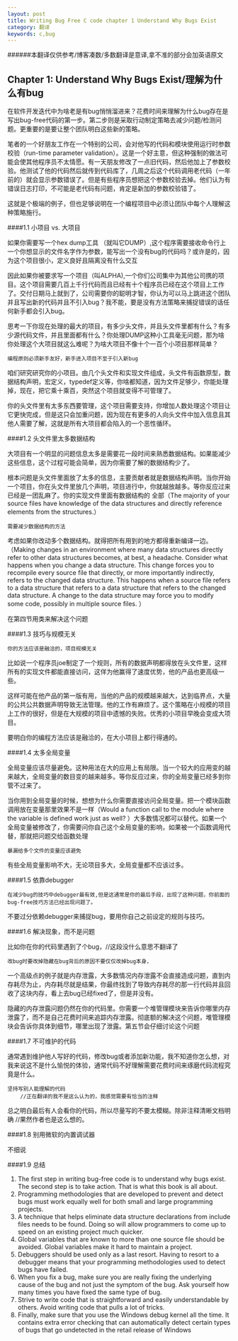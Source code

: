 ```yaml
---
layout: post
title: Writing Bug Free C code chapter 1 Understand Why Bugs Exist
category: 翻译
keywords: c,bug
---
```




\######本翻译仅供参考/博客凑数/多数翻译是意译,拿不准的部分会加英语原文

## Chapter 1: Understand Why Bugs Exist/理解为什么有bug

在软件开发迭代中为啥老是有bug悄悄溜进来？花费时间来理解为什么bug存在是写出bug-free代码的第一步。第二步则是采取行动制定策略去减少问题/检测问题。更重要的是要让整个团队明白这些新的策略。

笔者的一个好朋友工作在一个特别的公司，会对他写的代码和模块使用运行时参数校验（run-time parameter  validation）。这是一个好主意，但这种强制的做法可能会使其他程序员不太情愿。有一天朋友修改了一点旧代码，然后他加上了参数校验。他测试了他的代码然后就传到代码库了，几周之后这个代码调用老代码（一年前的）就会显示参数错误了。但是有些程序员想把这个参数校验去掉。他们认为有错误日志打印，不可能是老代码有问题，肯定是新加的参数校验错了。

这就是个极端的例子，但也足够说明在一个编程项目中必须让团队中每个人理解这种策略施行。

\####1.1 小项目 vs. 大项目

如果你需要写一个hex dump工具 （就叫它DUMP）,这个程序需要接收命令行上一个你想显示的文件名字作为参数，能写出一个没有bug的代码吗？或许是的，因为这个项目很小，定义良好且隔离没有什么交互

因此如果你被要求写一个项目（叫ALPHA),一个你们公司集中为其他公司携的项目。这个项目需要几百上千行代码而且已经有十个程序员已经在这个项目上工作了。交付日期马上就到了，公司需要你的聪明才智，你认为可以马上跳进这个团队并且写出新的代码并且不引入bug？我不能，要是没有方法策略来捕捉错误的话任何新手都会引入bug。

思考一下你现在处理的最大的项目，有多少头文件，并且头文件里都有什么？有多少源代码文件，并且里面都有什么？你处理DUMP这种小工具毫无问题，那为啥你处理这个大项目就这么难呢？为啥大项目不像十个一百个小项目那样简单？

```
编程原则必须新手友好，新手进入项目不至于引入新bug
```

咱们研究研究你的小项目。由几个头文件和实现文件组成，头文件有函数原型，数据结构声明，宏定义，typedef定义等，你啥都知道，因为文件足够少，你能处理掉，现在，把它乘十乘百，突然这个项目就变得不可管理了。

你的头文件里有太多东西要管理，这个项目需要支持，你增加人数处理这个项目让它更快完成，但是这只会加重问题，因为现在有更多的人向头文件中加入信息且其他人需要了解，这就是所有大项目都会陷入的一个恶性循环。

\####1.2 头文件里太多数据结构

大项目有一个明显的问题信息太多是需要花一段时间来熟悉数据结构。如果能减少这些信息，这个过程可能会简单，因为你需要了解的数据结构少了。

根本问题是头文件里面放了太多的信息，主要贡献者就是数据结构声明。当你开始一个项目，你在头文件里放几个声明，项目进行中，你就越放越多。等你反应过来已经是一团乱麻了。你的实现文件里面有数据结构的
全部（The majority of your source files have knowledge of the data structures and directly reference elements from the structures.）

```
需要减少数据结构的方法
```

考虑如果你改动多个数据结构。就得把所有用到的地方都得重新编译一边。（Making changes in an  environment where many data structures directly refer to other data  structures becomes, at best, a headache. Consider what happens when you  change a data structure. This change forces you to recompile every  source file that directly, or more importantly indirectly, refers to the  changed data structure. This happens when a source file refers to a  data structure that refers to a data structure that refers to the  changed data structure. A change to the data structure may force you to  modify some code, possibly in multiple source files. ）

在第四节用类来解决这个问题

\####1.3 技巧与规模无关

```
你的方法应该是融洽的，项目规模无关
```

比如说一个程序员joe制定了一个规则，所有的数据声明都得放在头文件里，这样所有的实现文件都能直接访问，这佯为他赢得了速度优势，他的产品也更高级一些。

这样可能在他产品的第一版有用，当他的产品的规模越来越大，达到临界点，大量的公共公共数据声明导致无法管理。他的工作有麻烦了。这个策略在小规模的项目上工作的很好，但是在大规模的项目中遗憾的失败。优秀的小项目早晚会变成大项目。

要明白你的编程方法应该是融洽的，在大小项目上都行得通的。

\####1.4 太多全局变量

全局变量应该尽量避免。这种用法在大的应用上有局限。当一个较大的应用变的越来越大，全局变量的数目变的越来越多。等你反应过来，你的全局变量已经多到你管不过来了。

当你用到全局变量的时候，想想为什么你需要直接访问全局变量。把一个模块函数调用放在变量那里效果不是一样（Would a function  call to the module where the variable is defined work just as well?  ）大多数情况都可以替代。如果一个全局变量被修改了，你需要问你自己这个全局变量的影响，如果被一个函数调用代替，那就把问题交给函数处理

```
暴漏给多个文件的变量应该避免
```

有些全局变量影响不大，无论项目多大，全局变量都不应该过多。

\####1.5 依靠debugger

```
在减少bug的技巧中debugger最有效,但是这通常是你的最后手段，出现了这种问题，你前面的bug-free技巧方法已经出现问题了。
```

不要过分依赖debugger来捕捉bug，要用你自己之前设定的规则与技巧。

\####1.6 解决现象，而不是问题

比如你在你的代码里遇到了个bug，//这段没什么意思不翻译了

```
改bug时要改掉隐藏在bug背后的原因不要仅仅改掉bug本身，
```

一个高级点的例子就是内存泄露，大多数情况内存泄露不会直接造成问题，直到内存耗尽为止，内存耗尽就是结果，你最终找到了导致内存耗尽的那一行代码并且回收了这块内存，看上去bug已经fixed了，但是并没有。

隐藏的内存泄露问题仍然在你的代码里。你需要一个堆管理模块来告诉你哪里内存泄露了，而不是自己花费时间来追踪内存泄露。彻底额的解决这个问题，堆管理模块会告诉你具体到细节，哪里出现了泄露。第五节会仔细讨论这个问题

\####1.7 不可维护的代码

通常遇到维护他人写好的代码，修改bug或者添加新功能，我不知道你怎么想，对我来说这不是什么愉悦的体验，通常代码不好理解需要花费时间来琢磨代码流程究竟是什么。

```
坚持写别人能理解的代码
    //正在翻译的我不是这么认为的，我感觉需要有恰当的注释
```

总之明白最后有人会看你的代码，所以尽量写的不要太模糊。除非注释清晰文档明确
//果然作者也是这么想的。

\####1.8 别用微软的内置调试器

不细说

\####1.9 总结

1. The first step in writing bug-free code is to understand why bugs  exist. The second step is to take action. That is what this book is all  about.
2. Programming methodologies that are developed to prevent and detect  bugs must work equally well for both small and large programming  projects.
3. A technique that helps eliminate data structure declarations from  include files needs to be found. Doing so will allow programmers to come  up to speed on an existing project much quicker.
4. Global variables that are known to more than one source file should  be avoided. Global variables make it hard to maintain a project.
5. Debuggers should be used only as a last resort. Having to resort to a  debugger means that your programming methodologies used to detect bugs  have failed.
6. When you fix a bug, make sure you are really fixing the underlying  cause of the bug and not just the symptom of the bug. Ask yourself how  many times you have fixed the same type of bug.
7. Strive to write code that is straightforward and easily understandable by others. Avoid writing code that pulls a lot of tricks.
8. Finally, make sure that you use the Windows debug kernel all the  time. It contains extra error checking that can automatically detect  certain types of bugs that go undetected in the retail release of  Windows